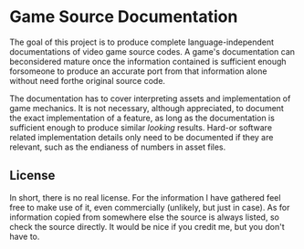 Game Source Documentation
=========================

The goal of this project is to produce complete language-independent
documentations of video game source codes. A game's documentation can beconsidered mature once the information contained
is sufficient enough forsomeone to produce an accurate port from that information 
alone without need forthe original source code.


The documentation has to cover interpreting assets and implementation of game
mechanics. It is not necessary, although appreciated, to document the exact
implementation of a feature, as long as the documentation is sufficient enough
to produce similar *looking* results. Hard-or software related implementation
details only need to be documented if they are relevant, such as the endianess
of numbers in asset files.



License
-------

In short, there is no real license. For the information I have gathered feel
free to make use of it, even commercially (unlikely, but just in case). As for
information copied from somewhere else the source is always listed, so check the
source directly. It would be nice if you credit me, but you don't have to.

